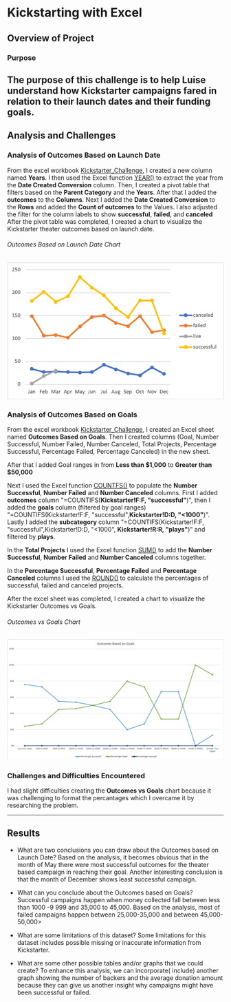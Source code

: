 # Kickstarting with Excel

## Overview of Project

### Purpose
The purpose of this challenge is to help Luise understand how Kickstarter campaigns fared in relation to their launch dates and their funding goals.
---
## Analysis and Challenges

### Analysis of Outcomes Based on Launch Date
From the excel workbook [Kickstarter_Challenge](https://github.com/jh2010/kickstarter-analysis/blob/master/Kickstarter_Challenge.xlsx), I created a new column named **Years**.  I then used the Excel function [YEAR()](https://support.microsoft.com/en-us/office/year-function-c64f017a-1354-490d-981f-578e8ec8d3b9) to extract the year from the **Date Created Conversion** column. Then, I created a pivot table that filters based on the **Parent Category** and the **Years**. After that I added the **outcomes** to the **Columns**. Next I added the **Date Created Conversion** to the **Rows** and added the **Count of outcomes** to the Values. I also adjusted the filter for the column labels to show **successful**, **failed**, and **canceled** After the pivot table was completed, I created a chart to visualize the Kickstarter theater outcomes based on launch date.

###### Outcomes Based on Launch Date Chart
![image_name](https://github.com/jh2010/kickstarter-analysis/blob/master/Outcomes%20Based%20on%20Launch%20Date.png)

### Analysis of Outcomes Based on Goals
From the excel workbook [Kickstarter_Challenge](https://github.com/jh2010/kickstarter-analysis/blob/master/Kickstarter_Challenge.xlsx), I created an Excel sheet named **Outcomes Based on Goals**. Then I created columns (Goal, Number Successful, Number Failed, Number Canceled, Total Projects, Percentage Successful, Percentage Failed, Percentage Canceled) in the new sheet.

After that I added Goal ranges in from **Less than $1,000** to **Greater than $50,000**

Next I used the Excel function [COUNTFS()](https://support.microsoft.com/en-us/office/countifs-function-dda3dc6e-f74e-4aee-88bc-aa8c2a866842) to populate the **Number Successful**, **Number Failed** and **Number Canceled** columns.  First I added **outcomes** column "=COUNTIFS(**Kickstarter!F:F, "successful"**)", then I added the **goals** column (filtered by goal ranges) "=COUNTIFS(Kickstarter!F:F, "successful",**Kickstarter!D:D, "<1000"**)". Lastly I added the **subcategory** column "=COUNTIFS(Kickstarter!F:F, "successful",Kickstarter!D:D, "<1000", **Kickstarter!R:R, "plays"**)" and filtered by **plays**.

In the **Total Projects** I used the Excel function [SUM()](https://support.microsoft.com/en-us/office/sum-function-043e1c7d-7726-4e80-8f32-07b23e057f89) to add the **Number Successful**, **Number Failed** and **Number Canceled** columns together.

In the **Percentage Successful**, **Percentage Failed** and **Percentage Canceled** columns I used the [ROUND()](https://support.microsoft.com/en-us/office/round-function-c018c5d8-40fb-4053-90b1-b3e7f61a213c) to calculate the percentages of successful, failed and canceled projects.

After the excel sheet was completed, I created a chart to visualize the Kickstarter Outcomes vs Goals.

###### Outcomes vs Goals Chart
![image_name](https://github.com/jh2010/kickstarter-analysis/blob/master/Outcomes_vs_Goals.png)

### Challenges and Difficulties Encountered
I had slight difficulties creating the **Outcomes vs Goals** chart because it was challenging to format the percantages which I overcame it by researching the problem.

---

## Results

- What are two conclusions you can draw about the Outcomes based on Launch Date?
Based on the analysis, it becomes obvious that in the month of May there were most 
successful outcomes for the theater based campaign in reaching their goal.
Another interesting conclusion is that the month of December shows least successful campaign.

- What can you conclude about the Outcomes based on Goals?
Successful campaigns happen when money collected fall between less than 1000 -9 999 and 35,000 to 45,000.
Based on the analysis, most of failed campaigns happen between 25,000-35,000 and between 45,000-  50,000> 

- What are some limitations of this dataset?
Some limitations for this dataset includes possible missing or inaccurate information from Kickstarter.

- What are some other possible tables and/or graphs that we could create?
To enhance this analysis, we can incorporate( include) another graph showing the number of backers and the average donation amount because they can give us another insight why campaigns might have been successful or failed.
